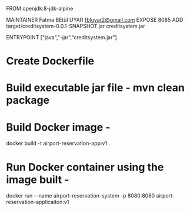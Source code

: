 FROM openjdk:8-jdk-alpine

MAINTAINER Fatma BEtül UYAR <fbluyar2@gmail.com>
EXPOSE 8085
ADD target/creditsystem-0.0.1-SNAPSHOT.jar creditsystem.jar

ENTRYPOINT ["java","-jar","creditsystem.jar"]


# Create Dockerfile
# Build executable jar file - mvn clean package
# Build Docker image     - 
docker build -t airport-reservation-app:v1 .
# Run Docker container using the image built -   
docker run --name airport-reservation-system -p 8080:8080 airport-reservation-applicaiton:v1